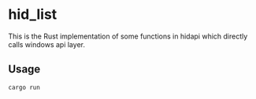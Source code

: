 # hid_list

This is the Rust implementation of some functions in hidapi which directly calls windows api layer.

## Usage

```
cargo run
```